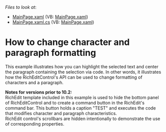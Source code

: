 <!-- default file list -->
*Files to look at*:

* [MainPage.xaml](./CS/AgRichEditTemplate/MainPage.xaml) (VB: [MainPage.xaml](./VB/AgRichEditTemplate/MainPage.xaml))
* [MainPage.xaml.cs](./CS/AgRichEditTemplate/MainPage.xaml.cs) (VB: [MainPage.xaml](./VB/AgRichEditTemplate/MainPage.xaml))
<!-- default file list end -->
# How to change character and paragraph formatting


<p>This example illustrates how you can highlight the selected text and center the paragraph containing the selection via code. In other words, it illustrates how the RichEditControl's API can be used to change formatting of characters and a paragraph.</p><p><strong>Notes for versions prior </strong><strong>to </strong><strong>10.2:</strong><br />
RichEdit template included in this example is used to hide the bottom panel of RichEditControl and to create a command button in the RichEdit's command bar. This button holds a caption "TEST" and executes the code that modifies character and paragraph characteristics.<br />
RichEdit control's scrollbars are hidden intentionally to demonstrate the use of corresponding properties.</p>

<br/>


